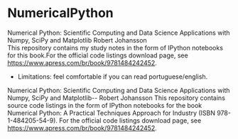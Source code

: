 # NumericalPython
Numerical Python: Scientific Computing and Data Science Applications with Numpy, SciPy and Matplotlib Robert Johansson  
This repository contains my study notes  in the form of IPython notebooks for this book.For the official code listings download page, see https://www.apress.com/br/book/9781484242452.  
- Limitations: feel comfortable if you can read portuguese/english.


Numerical Python: Scientific Computing and Data Science Applications with Numpy, SciPy and Matplotlib-- Robert Johansson  This repository contains source code listings in the form of IPython notebooks for the book Numerical Python: A Practical Techniques Approach for Industry (ISBN 978-1-484205-54-9). For the official code listings download page, see https://www.apress.com/br/book/9781484242452.

